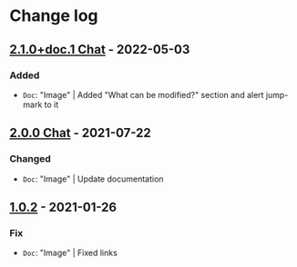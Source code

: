 # Change log

## [2.1.0+doc.1 Chat](https://github.com/cake-hub/lidl-chat-sketch/tree/v2.1.0+doc.1) - 2022-05-03

### Added

* `Doc`: "Image" | Added "What can be modified?" section and alert jump-mark to it

## [2.0.0 Chat](https://github.com/cake-hub/lidl-chat-sketch/tree/v2.0.0) - 2021-07-22

### Changed

* `Doc`: "Image" | Update documentation

## [1.0.2](https://github.com/cake-hub/lidl-chat-sketch/tree/v1.0.2) - 2021-01-26

### Fix

* `Doc`: "Image" | Fixed links
